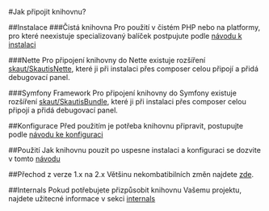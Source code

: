 #Jak připojit knihovnu?

##Instalace
###Čistá knihovna
Pro použití v čistém PHP nebo na platformy, pro které neexistuje specializovaný balíček postpujute podle [návodu k instalaci](instalace.md)

###Nette
Pro připojení knihovny do Nette existuje rozšíření [skaut/SkautisNette](https://github.com/skaut/SkautisNette), které ji při instalaci přes composer celou připojí a přidá debugovací panel.

###Symfony Framework
Pro připojení knihovny do Symfony existuje rozšíření [skaut/SkautisBundle](https://github.com/skaut/SkautisBundle), které ji při instalaci přes composer celou připojí a přidá debugovací panel.

##Konfigurace
Před použitím je potřeba knihovnu připravit, postupujte podle [návodu ke konfiguraci](konfigurace.md)

##Použití
Jak knihovnu pouzit po uspesne instalaci a konfiguraci se dozvite v tomto [návodu](pouziti.md)

##Přechod z verze 1.x na 2.x
Většinu nekombatibilních změn najdete [zde](./transfer1to2.md).

##Internals
Pokud potřebujete přizpůsobit knihovnu Vašemu projektu, najdete užitecné informace v sekci [internals](./internals)
